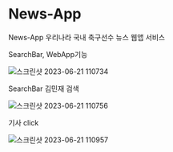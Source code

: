 # News-App

News-App 우리나라 국내 축구선수 뉴스 웹앱 서비스

SearchBar, WebApp기능

![스크린샷 2023-06-21 110734](https://github.com/kennywestt/News-App/assets/107021328/17a5a488-128a-494c-b19c-627f0e5c7db1)

SearchBar 김민재 검색

![스크린샷 2023-06-21 110756](https://github.com/kennywestt/News-App/assets/107021328/9c46df88-711e-4937-8db1-92e9e0695ebd)

기사 click

![스크린샷 2023-06-21 110957](https://github.com/kennywestt/News-App/assets/107021328/ab125fec-b709-488c-ad9f-9ad0a4d00d94)
